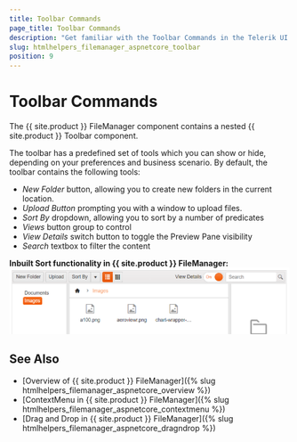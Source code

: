 ```yaml
---
title: Toolbar Commands
page_title: Toolbar Commands
description: "Get familiar with the Toolbar Commands in the Telerik UI FileManager for {{ site.framework }} and how you can use them."
slug: htmlhelpers_filemanager_aspnetcore_toolbar
position: 9
---
```


# Toolbar Commands

The {{ site.product }} FileManager component contains a nested {{ site.product }} Toolbar component.

The toolbar has a predefined set of tools which you can show or hide, depending on your preferences and business scenario. By default, the toolbar contains the following tools:

* *New Folder* button, allowing you to create new folders in the current location.
* *Upload Button* prompting you with a window to upload files.
* *Sort By* dropdown, allowing you to sort by a number of predicates
* *Views* button group to control 
* *View Details* switch button to toggle the Preview Pane visibility
* *Search* textbox to filter the content

**Inbuilt Sort  functionality in {{ site.product }} FileManager:** 
<img src="toolbar.png">

## See Also

* [Overview of {{ site.product }} FileManager]({% slug htmlhelpers_filemanager_aspnetcore_overview %})
* [ContextMenu in {{ site.product }} FileManager]({% slug htmlhelpers_filemanager_aspnetcore_contextmenu %})
* [Drag and Drop in {{ site.product }} FileManager]({% slug htmlhelpers_filemanager_aspnetcore_dragndrop %})
